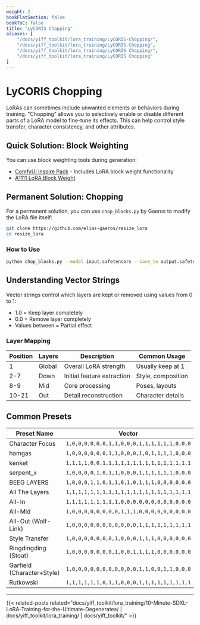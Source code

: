 ```yaml
---
weight: 2
bookFlatSection: false
bookToC: false
title: "LyCORIS Chopping"
aliases: [
    "/docs/yiff_toolkit/lora_training/LyCORIS-Chopping/",
    "/docs/yiff_toolkit/lora_training/LyCORIS-Chopping",
    "/docs/yiff_toolkit/lora_training/LyCORIS Chopping/",
    "/docs/yiff_toolkit/lora_training/LyCORIS Chopping"
]
---
```


<!--markdownlint-disable MD025 -->

# LyCORIS Chopping

LoRAs can sometimes include unwanted elements or behaviors during training. "Chopping" allows you to selectively enable or disable different parts of a LoRA model to fine-tune its effects. This can help control style transfer, character consistency, and other attributes.

## Quick Solution: Block Weighting

You can use block weighting tools during generation:

- [ComfyUI Inspire Pack](https://github.com/ltdrdata/ComfyUI-Inspire-Pack) - Includes LoRA block weight functionality
- [A1111 LoRA Block Weight](https://github.com/hako-mikan/sd-webui-lora-block-weight)

## Permanent Solution: Chopping

For a permanent solution, you can use `chop_blocks.py` by Gaeros to modify the LoRA file itself:

```bash
git clone https://github.com/elias-gaeros/resize_lora
cd resize_lora
```

### How to Use

```bash
python chop_blocks.py --model input.safetensors --save_to output.safetensors --vector "1,0,0,0,0,0,0,0,0,0,0,0,1,1,1,1,1,1,1,1,1"
```

## Understanding Vector Strings

Vector strings control which layers are kept or removed using values from 0 to 1:

- 1.0 = Keep layer completely
- 0.0 = Remove layer completely
- Values between = Partial effect

### Layer Mapping

| Position | Layers | Description | Common Usage |
| -------- | ------ | ----------- | ------------ |
| 1        | Global | Overall LoRA strength | Usually keep at 1 |
| 2-7      | Down   | Initial feature extraction | Style, composition |
| 8-9      | Mid    | Core processing | Poses, layouts |
| 10-21    | Out    | Detail reconstruction | Character details |

## Common Presets

| Preset Name | Vector |
|------------|---------|
| Character Focus | `1,0,0,0,0,0,0,1,1,0,0,0,1,1,1,1,1,1,0,0,0` |
| hamgas | `1,0,0,0,0,0,0,1,1,0,0,0,1,0,1,1,1,1,0,0,0` |
| kenket | `1,1,1,1,0,0,1,1,1,1,1,1,1,1,1,1,1,1,1,1,1` |
| serpent_x | `1,0,0,0,0,1,0,1,1,0,0,0,1,1,1,1,1,1,0,0,0` |
| BEEG LAYERS | `1,0,0,0,1,1,0,1,1,0,1,0,1,1,1,0,0,0,0,0,0` |
| All The Layers | `1,1,1,1,1,1,1,1,1,1,1,1,1,1,1,1,1,1,1,1,1` |
| All-In | `1,1,1,1,1,1,1,1,1,0,0,0,0,0,0,0,0,0,0,0,0` |
| All-Mid | `1,0,0,0,0,0,0,0,0,1,1,1,0,0,0,0,0,0,0,0,0` |
| All-Out (Wolf-Link) | `1,0,0,0,0,0,0,0,0,0,0,0,1,1,1,1,1,1,1,1,1` |
| Style Transfer | `1,0,0,0,0,0,0,0,1,0,0,0,1,1,1,0,0,0,0,0,0` |
| Ringdingding (Stoat) | `1,0,0,0,0,0,0,0,1,0,0,1,1,1,1,0,0,0,0,0,0` |
| Garfield (Character+Style) | `1,0,0,0,0,0,0,0,0,0,0,0,1,1,0,0,1,1,0,0,0` |
| Rutkowski | `1,1,1,1,1,1,0,1,1,0,0,0,1,1,1,1,1,1,1,1,1` |

---

{{< related-posts related="docs/yiff_toolkit/lora_training/10-Minute-SDXL-LoRA-Training-for-the-Ultimate-Degenerates/ | docs/yiff_toolkit/lora_training/ | docs/yiff_toolkit/" >}}

